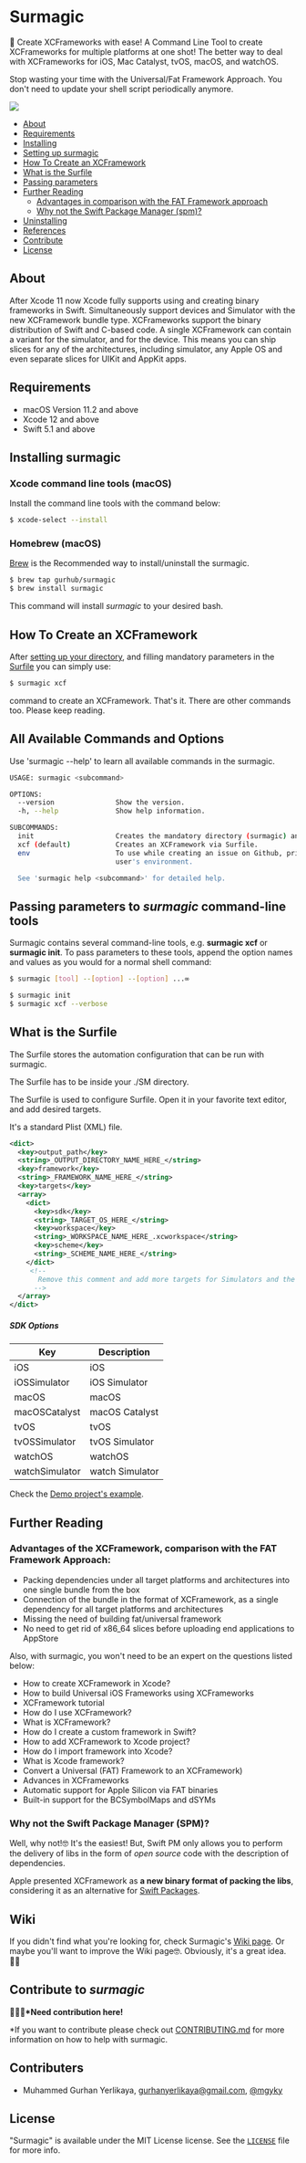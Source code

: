 # Surmagic

🚀 Create XCFrameworks with ease! A Command Line Tool to create XCFrameworks for multiple platforms at one shot! The better way to deal with XCFrameworks for iOS, Mac Catalyst, tvOS, macOS, and watchOS. 

Stop wasting your time with the Universal/Fat Framework Approach. You don't need to update your shell script periodically anymore.

![](https://github.com/gurhub/surmagic/blob/master/assets/surmagic-how-to-use.gif)

- [About](#about)
- [Requirements](#requirements)
- [Installing](#installing-surmagic)
- [Setting up surmagic](https://github.com/gurhub/surmagic/wiki/Setting-up)
- [How To Create an XCFramework](#how-to-create-an-xcframework)
- [What is the Surfile](#what-is-the-surfile)
- [Passing parameters](#how-to-use)
- [Further Reading](#further-reading)
  - [Advantages in comparison with the FAT Framework approach](#further-reading)
  - [Why not the Swift Package Manager (spm)?](#further-reading)
- [Uninstalling](https://github.com/gurhub/surmagic/wiki/Uninstalling-surmagic)
- [References](https://github.com/gurhub/surmagic/wiki/References)
- [Contribute](#contribute-to-surmagic)
- [License](#license)

## About

After Xcode 11 now Xcode fully supports using and creating binary frameworks in Swift. Simultaneously support devices and Simulator with the new XCFramework bundle type. XCFrameworks support the binary distribution of Swift and C-based code. A single XCFramework can contain a variant for the simulator, and for the device. This means you can ship slices for any of the architectures, including simulator, any Apple OS and even separate slices for UIKit and AppKit apps. 

## Requirements

- macOS Version 11.2 and above
- Xcode 12 and above
- Swift 5.1 and above

## Installing surmagic

### Xcode command line tools (macOS)

Install the command line tools with the command below:

```bash
$ xcode-select --install
```

### Homebrew (macOS)

[Brew](https://brew.sh) is the Recommended way to install/uninstall the surmagic.

```bash
$ brew tap gurhub/surmagic
$ brew install surmagic
```

This command will install _surmagic_ to your desired bash.

## How To Create an XCFramework

After [setting up your directory](https://github.com/gurhub/surmagic/wiki/Setting-up), and filling mandatory parameters in the [Surfile](https://github.com/gurhub/surmagic/wiki/What-is-the-Surfile) you can simply use:

```bash
$ surmagic xcf
```
command to create an XCFramework. That's it. There are other commands too. Please keep reading.

## All Available Commands and Options

Use 'surmagic --help' to learn all available commands in the surmagic.

```bash
USAGE: surmagic <subcommand>

OPTIONS:
  --version               Show the version.
  -h, --help              Show help information.

SUBCOMMANDS:
  init                    Creates the mandatory directory (surmagic) and files.
  xcf (default)           Creates an XCFramework via Surfile.
  env                     To use while creating an issue on Github, prints the
                          user's environment.

  See 'surmagic help <subcommand>' for detailed help.
```

## Passing parameters to _surmagic_ command-line tools

Surmagic contains several command-line tools, e.g. **surmagic xcf** or **surmagic init**. To pass parameters to these tools, append the option names and values as you would for a normal shell command:

```bash
$ surmagic [tool] --[option] --[option] ...∞

$ surmagic init
$ surmagic xcf --verbose
```

## What is the Surfile

The Surfile stores the automation configuration that can be run with surmagic.

The Surfile has to be inside your ./SM directory.

The Surfile is used to configure Surfile. Open it in your favorite text editor, and add desired targets.

It's a standard Plist (XML) file.

```xml
<dict>
  <key>output_path</key>
  <string>_OUTPUT_DIRECTORY_NAME_HERE_</string>
  <key>framework</key>
  <string>_FRAMEWORK_NAME_HERE_</string>
  <key>targets</key>
  <array>
    <dict>
      <key>sdk</key>
      <string>_TARGET_OS_HERE_</string>
      <key>workspace</key>
      <string>_WORKSPACE_NAME_HERE_.xcworkspace</string>
      <key>scheme</key>
      <string>_SCHEME_NAME_HERE_</string>
    </dict>
     <!--
       Remove this comment and add more targets for Simulators and the Devices.
      -->
  </array>
</dict>
```

##### SDK Options 

| Key            	| Description     	|
|----------------	|-----------------	|
| iOS            	| iOS             	|
| iOSSimulator   	| iOS Simulator   	|
| macOS          	| macOS           	|
| macOSCatalyst  	| macOS Catalyst  	|
| tvOS           	| tvOS            	|
| tvOSSimulator  	| tvOS Simulator  	|
| watchOS        	| watchOS         	|
| watchSimulator 	| watch Simulator 	|


Check the [Demo project's example](https://github.com/gurhub/surmagic/blob/master/Demo/SM/Surfile).

## Further Reading

### Advantages of the XCFramework, comparison with the FAT Framework Approach:

* Packing dependencies under all target platforms and architectures into one single bundle from the box
* Connection of the bundle in the format of XCFramework, as a single dependency for all target platforms and architectures
* Missing the need of building fat/universal framework
* No need to get rid of x86_64 slices before uploading end applications to AppStore

Also, with surmagic, you won't need to be an expert on the questions listed below:

* How to create XCFramework in Xcode?
* How to build Universal iOS Frameworks using XCFrameworks
* XCFramework tutorial
* How do I use XCFramework? 
* What is XCFramework?
* How do I create a custom framework in Swift? 
* How to add XCFramework to Xcode project?
* How do I import framework into Xcode?
* What is Xcode framework? 
* Convert a Universal (FAT) Framework to an XCFramework)
* Advances in XCFrameworks
* Automatic support for Apple Silicon via FAT binaries
* Built-in support for the BCSymbolMaps and dSYMs



### Why not the Swift Package Manager (SPM)?

Well, why not!🤓 It's the easiest! But, Swift PM only allows you to perform the delivery of libs in the form of *open source* code with the description of dependencies.

Apple presented XCFramework as **a new binary format of packing the libs**, considering it as an alternative for [Swift Packages](https://swift.org/package-manager/).

## Wiki

If you didn't find what you're looking for, check Surmagic's [Wiki page](https://github.com/gurhub/surmagic/wiki). Or maybe you'll want to improve the Wiki page🤓. Obviously, it's a great idea. 👏🏻

## Contribute to _surmagic_

**🙋🏻‍♂️*Need contribution here!**

*If you want to contribute please check out [CONTRIBUTING.md](CONTRIBUTING.md) for more information on how to help with surmagic.

## Contributers

* Muhammed Gurhan Yerlikaya, [gurhanyerlikaya@gmail.com](mailto:gurhanyerlikaya@gmail.com), [@mgyky](https://twitter.com/mgyky)

## License

"Surmagic" is available under the MIT License license. See the [`LICENSE`](LICENSE) file for more info.
